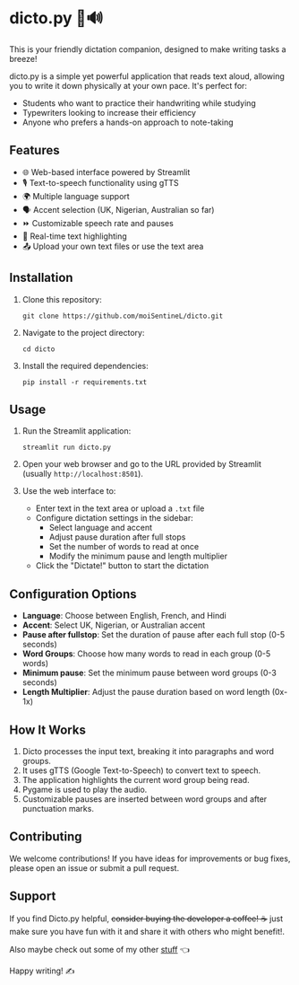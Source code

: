 # dicto.py 📝🔊

This is your friendly dictation companion, designed to make writing tasks a breeze!

dicto.py is a simple yet powerful application that reads text aloud, allowing you to write it down physically at your own pace. It's perfect for:

- Students who want to practice their handwriting while studying
- Typewriters looking to increase their efficiency
- Anyone who prefers a hands-on approach to note-taking

## Features

- 🌐 Web-based interface powered by Streamlit
- 🎙️ Text-to-speech functionality using gTTS
- 🌍 Multiple language support 
- 🗣️ Accent selection (UK, Nigerian, Australian so far)
- ⏩ Customizable speech rate and pauses
- 🔴 Real-time text highlighting
- 📤 Upload your own text files or use the text area

## Installation

1. Clone this repository:
   ```
   git clone https://github.com/moiSentineL/dicto.git
   ```

2. Navigate to the project directory:
   ```
   cd dicto
   ```

3. Install the required dependencies:
   ```
   pip install -r requirements.txt
   ```

## Usage

1. Run the Streamlit application:
   ```
   streamlit run dicto.py
   ```

2. Open your web browser and go to the URL provided by Streamlit (usually `http://localhost:8501`).

3. Use the web interface to:
   - Enter text in the text area or upload a `.txt` file
   - Configure dictation settings in the sidebar:
     - Select language and accent
     - Adjust pause duration after full stops
     - Set the number of words to read at once
     - Modify the minimum pause and length multiplier
   - Click the "Dictate!" button to start the dictation

## Configuration Options

- **Language**: Choose between English, French, and Hindi
- **Accent**: Select UK, Nigerian, or Australian accent
- **Pause after fullstop**: Set the duration of pause after each full stop (0-5 seconds)
- **Word Groups**: Choose how many words to read in each group (0-5 words)
- **Minimum pause**: Set the minimum pause between word groups (0-3 seconds)
- **Length Multiplier**: Adjust the pause duration based on word length (0x-1x)

## How It Works

1. Dicto processes the input text, breaking it into paragraphs and word groups.
2. It uses gTTS (Google Text-to-Speech) to convert text to speech.
3. The application highlights the current word group being read.
4. Pygame is used to play the audio.
5. Customizable pauses are inserted between word groups and after punctuation marks.

## Contributing

We welcome contributions! If you have ideas for improvements or bug fixes, please open an issue or submit a pull request.

## Support
If you find Dicto.py helpful, ~~consider buying the developer a coffee! ☕~~ just make sure you have fun with it and share it with others who might benefit!.

Also maybe check out some of my other [stuff](https://github.com/moisentinel) 👈

Happy writing! ✍️